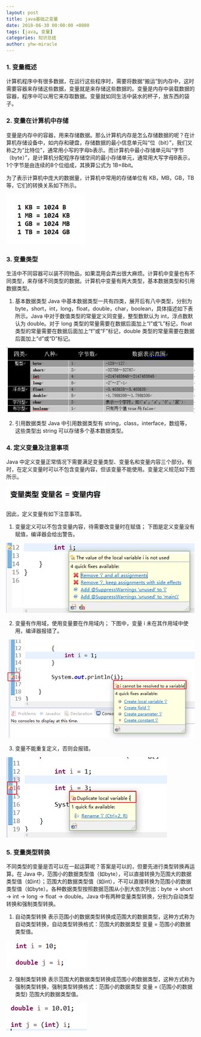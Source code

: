 ```yaml
---
layout: post
title: java基础之变量
date: 2018-06-30 00:00:00 +0800
tags: [java, 变量]
categories: 知识总结
author: yhw-miracle
---
```

### 1. 变量概述
计算机程序中有很多数据，在运行这些程序时，需要将数据“搬运”到内存中，这时需要容器来存储这些数据，变量就是来存储这些数据的。变量是内存中装载数据的容器，程序中可以用它来存取数据。变量就如同生活中装水的杯子，放东西的袋子。

### 2. 变量在计算机中存储
变量是内存中的容器，用来存储数据。那么计算机内存是怎么存储数据的呢？在计算机存储设备中，如内存和硬盘，存储数据的最小信息单元叫“位（bit）”，我们又称之为“比特位”，通常用小写的字母b表示。而计算机中最小存储单元叫“字节（byte）”，是计算机分配程序存储空间的最小存储单元，通常用大写字母B表示，1个字节是由连续的8个位组成，其换算公式为 1B=8bit。

为了表示计算机中庞大的数据量，计算机中常用的存储单位有 KB，MB，GB，TB 等，它们的转换关系如下所示。

![](/images/2018/XvI8oS7e626foZUvFZFN85U2.png)

### 3. 变量类型
生活中不同容器可以装不同物品，如果混用会弄出很大麻烦。计算机中变量也有不同类型，来存储不同类型的数据。计算机中变量有两大类型，基本数据类型和引用数据类型。

1. 基本数据类型
Java 中基本数据类型一共有四类，展开后有八中类型，分别为 byte，short，int，long，float，double，char，boolean，具体描述如下表所示。Java 中对于数值类型的常量定义同变量，整型数默认为 int，浮点数默认为 double。对于 long 类型的常量需要在数据后面加上“l”或“L”标记，float 类型的常量需要在数据后面加上“f”或“F”标记，double 类型的常量需要在数据后面加上“d”或“D”标记。

![](/images/2018/47CSgKQtLHfxjZJ-wz7yjtmM.png)

2. 引用数据类型
Java 中引用数据类型有 string，class，interface，数组等，这些类型出 string 可以存储多个基本数据类型。

### 4. 定义变量及注意事项
Java 中定义变量正常情况下需要满足变量类型、变量名和变量内容三个部分。有时，在定义变量时可以不包含变量内容，但该变量不能使用。变量定义规范如下图所示。

![](/images/2018/Pt2829Ah1NkHUOLCZCUvUUjV.png)

因此，定义变量有如下注意事项。
1. 变量定义可以不包含变量内容，待需要改变量时在赋值；
下图是定义变量没有赋值，编译器会给出警告。

![](/images/2018/VYghY4Iou48lXGdTXDj-gMn8.png)

2. 变量有作用域，使用变量要在作用域内；
下图中，变量 i 未在其作用域中使用，编译器报错了。

![](/images/2018/9Qe2oVGWsl2lZNYgVBlA22KR.png)

3. 变量不能重复定义，否则会报错。

![](/images/2018/UClRdJSYqHy4pueNnZCg2k9-.png)

### 5. 变量类型转换
不同类型的变量是否可以在一起运算呢？答案是可以的，但要先进行类型转换再运算。在 Java 中，范围小的数据类型值（如byte），可以直接转换为范围大的数据类型值（如int）；范围大的数据类型值（如int），不可以直接转换为范围小的数据类型值（如byte）。各种数据类型按照数据范围从小到大依次列出：byte -> short -> int -> long -> float -> double。Java 中有两种变量类型转换，分别为自动类型转换和强制类型转换。

1. 自动类型转换
表示范围小的数据类型转换成范围大的数据类型，这种方式称为自动类型转换，自动类型转换格式：范围大的数据类型 变量 = 范围小的数据类型值。

![](/images/2018/WxfnYLVJSye-2NuEZhPuzyk6.png)

2. 强制类型转换
表示范围大的数据类型转换成范围小的数据类型，这种方式称为强制类型转换，强制类型转换格式：范围小的数据类型 变量 = (范围小的数据类型) 范围大的数据类型值。

![](/images/2018/8a60ayHyCeMMxJqD3CAtrqkP.png)
